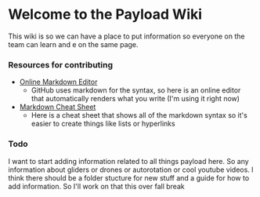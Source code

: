 # Welcome to the Payload Wiki
This wiki is so we can have a place to put information so everyone on the team can learn and e on the same page. 

### Resources for contributing
- [Online Markdown Editor](https://dillinger.io/)
    - GitHub uses markdown for the syntax, so here is an online editor that automatically renders what you write (I'm using it right now)
- [Markdown Cheat Sheet](https://github.com/adam-p/markdown-here/wiki/Markdown-Cheatsheet#links)
    - Here is a cheat sheet that shows all of the markdown syntax so it's easier to create things like lists or hyperlinks

### Todo
I want to start adding information related to all things payload here. So any information about gliders or drones or autorotation or cool youtube videos. I think there should be a folder stucture for new stuff and a guide for how to add information. So I'll work on that this over fall break 